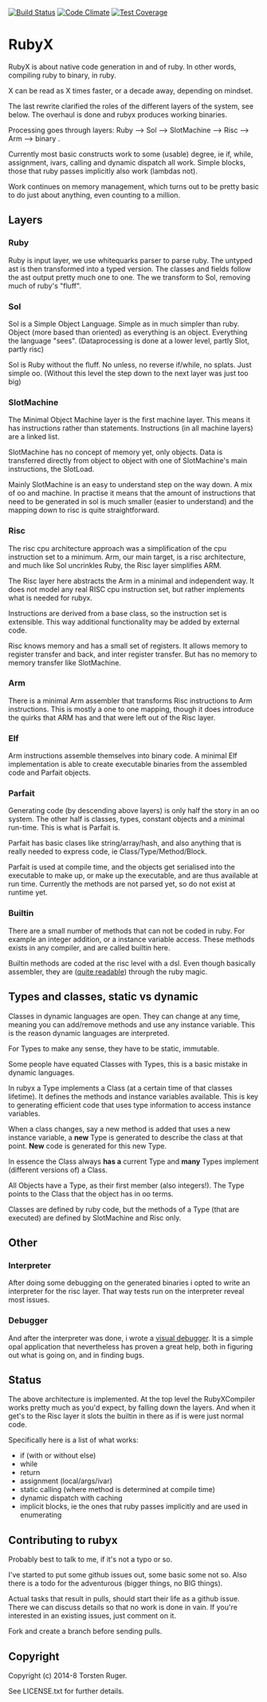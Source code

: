 [![Build Status](https://travis-ci.org/ruby-x/rubyx.svg?branch=master)](https://travis-ci.org/ruby-x/rubyx)
[![Code Climate](https://codeclimate.com/github/ruby-x/rubyx/badges/gpa.svg)](https://codeclimate.com/github/ruby-x/rubyx)
[![Test Coverage](https://codeclimate.com/github/ruby-x/rubyx/badges/coverage.svg)](https://codeclimate.com/github/ruby-x/rubyx)

# RubyX

RubyX is about native code generation in and of ruby.
In other words, compiling ruby to binary, in ruby.

X can be read as X times faster, or a decade away, depending on mindset.

The last rewrite clarified the roles of the different layers
of the system, see below. The overhaul is done and rubyx produces working binaries.

Processing goes through layers: Ruby --> Sol --> SlotMachine --> Risc --> Arm --> binary .

Currently most basic constructs work to some (usable) degree, ie if, while,
assignment, ivars, calling and dynamic dispatch all work. Simple blocks, those
that ruby passes implicitly also work (lambdas not).

Work continues on memory management, which turns out to be pretty basic to do just about
anything, even counting to a million.

## Layers

### Ruby

Ruby is input layer, we use whitequarks parser to parse ruby. The untyped ast is then
transformed into a typed version. The classes and fields follow the ast output pretty
much one to one. The we transform to Sol, removing much of ruby's "fluff".

### Sol

Sol is a Simple Object Language. Simple as in much simpler than ruby. Object (more
based than oriented) as everything is an object. Everything the language "sees".
(Dataprocessing is done at a lower level, partly Slot, partly risc)

Sol is Ruby without the fluff. No unless, no reverse if/while, no splats. Just simple
oo. (Without this level the step down to the next layer was just too big)


### SlotMachine

The Minimal Object Machine layer is the first machine layer. This means it has instructions
rather than statements. Instructions (in all machine layers) are a linked list.

SlotMachine has no concept of memory yet, only objects. Data is transferred directly from object
to object with one of SlotMachine's main instructions, the SlotLoad.

Mainly SlotMachine is an easy to understand step on the way down. A mix of oo and machine. In
practise it means that the amount of instructions that need to be generated in sol
is much smaller (easier to understand) and the mapping down to risc is quite straightforward.

### Risc

The risc cpu architecture approach was a simplification of the cpu instruction set to a
minimum. Arm, our main target, is a risc architecture, and much like Sol uncrinkles
Ruby, the Risc layer simplifies ARM.

The Risc layer here abstracts the Arm in a minimal and independent way. It does not model
any real RISC cpu instruction set, but rather implements what is needed for rubyx.

Instructions are derived from a base class, so the instruction set is extensible. This
way additional functionality may be added by external code.

Risc knows memory and has a small set of registers. It allows memory to register transfer
and back, and inter register transfer. But has no memory to memory transfer like SlotMachine.

### Arm

There is a minimal Arm assembler that transforms Risc instructions to Arm instructions.
This is mostly a one to one mapping, though it does introduce the quirks that ARM has
and that were left out of the Risc layer.

### Elf

Arm instructions assemble themselves into binary code. A minimal Elf implementation is
able to create executable binaries from the assembled code and Parfait objects.

### Parfait

Generating code (by descending above layers) is only half the story in an oo system.
The other half is classes, types, constant objects and a minimal run-time. This is
what is Parfait is.

Parfait has basic clases like string/array/hash, and also anything that is really needed
to express code, ie Class/Type/Method/Block.

Parfait is used at compile time, and the objects get serialised into the executable to
make up, or make up the executable, and are thus available at run time. Currently the
methods are not parsed yet, so do not exist at runtime yet.

### Builtin

There are a small number of methods that can not be coded in ruby. For example an
integer addition, or a instance variable access. These methods exists in any compiler,
and are called builtin here.

Builtin methods are coded at the risc level with a dsl. Even though basically assembler,
they are
([quite readable](https://github.com/ruby-x/rubyx/blob/2f07cc34f3f56c72d05c7d822f40fa6c15fd6a08/lib/risc/builtin/object.rb#L48))
through the ruby magic.

## Types and classes, static vs dynamic

Classes in dynamic languages are open. They can change at any time, meaning you can
add/remove methods and use any instance variable. This is the reason dynamic
languages are interpreted.

For Types to make any sense, they have to be static, immutable.

Some people have equated Classes with Types, this is a basic mistake in dynamic languages.

In rubyx a Type implements a Class (at a certain time of that classes lifetime). It
defines the methods and instance variables available. This is key to generating
efficient code that uses type information to access instance variables.

When a class changes, say a new method is added that uses a new instance variable, a
**new** Type is generated to describe the class at that point. **New** code is generated
for this new Type.

In essence the Class always **has a** current Type and **many** Types implement (different versions of) a Class.

All Objects have a Type, as their first member (also integers!). The Type points to the
Class that the object has in oo terms.

Classes are defined by ruby code, but the methods of a Type (that are executed) are defined
by SlotMachine and Risc only.

## Other

### Interpreter

After doing some debugging on the generated binaries i opted to write an interpreter for the
risc layer. That way tests run on the interpreter reveal most issues.

### Debugger

And after the interpreter was done, i wrote a [visual debugger](https://github.com/ruby-x/rubyx-debugger).
It is a simple opal application that nevertheless has proven a great help, both in figuring
out what is going on, and in finding bugs.

## Status

The above architecture is implemented. At the top level the RubyXCompiler works
pretty much as you'd expect, by falling down the layers. And when it get's
to the Risc layer it slots the builtin in there as if is were just normal code.

Specifically here is a list of what works:
- if (with or without else)
- while
- return
- assignment (local/args/ivar)
- static calling (where method is determined at compile time)
- dynamic dispatch with caching
- implicit blocks, ie the ones that ruby passes implicitly and are used in enumerating


## Contributing to rubyx

Probably best to talk to me, if it's not a typo or so.

I've started to put some github issues out, some basic some not so. Also there is a todo
for the adventurous (bigger things, no BIG things).

Actual tasks that result in pulls, should start their life as a github issue.
There we can discuss details so that no work is done
in vain. If you're interested in an existing issues, just comment on it.

Fork and create a branch before sending pulls.

## Copyright

Copyright (c) 2014-8 Torsten Ruger.

See LICENSE.txt for further details.
